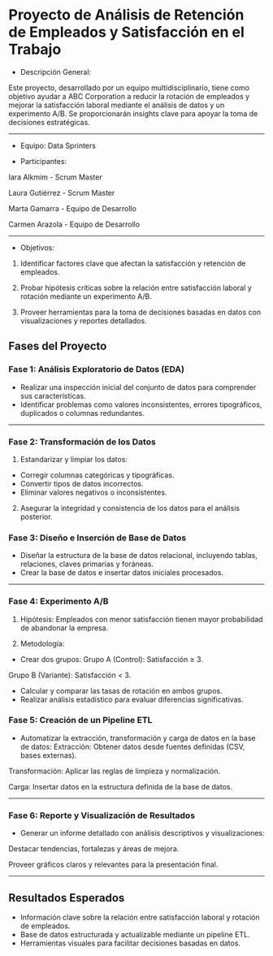 
# Proyecto de Análisis de Retención de Empleados y Satisfacción en el Trabajo

- Descripción General:

Este proyecto, desarrollado por un equipo multidisciplinario, tiene como objetivo ayudar a ABC Corporation a reducir la rotación de empleados y mejorar la satisfacción laboral mediante el análisis de datos y un experimento A/B. Se proporcionarán insights clave para apoyar la toma de decisiones estratégicas.

---

- Equipo: Data Sprinters

- Participantes:

Iara Alkmim - Scrum Master

Laura Gutiérrez - Scrum Master

Marta Gamarra - Equipo de Desarrollo

Carmen Arazola - Equipo de Desarrollo

---

- Objetivos:

1. Identificar factores clave que afectan la satisfacción y retención de empleados.

2. Probar hipótesis críticas sobre la relación entre satisfacción laboral y rotación mediante un experimento A/B.

3. Proveer herramientas para la toma de decisiones basadas en datos con visualizaciones y reportes detallados.


## Fases del Proyecto

### Fase 1: Análisis Exploratorio de Datos (EDA)

- Realizar una inspección inicial del conjunto de datos para comprender sus características.
- Identificar problemas como valores inconsistentes, errores tipográficos, duplicados o columnas redundantes.

---

### Fase 2: Transformación de los Datos

1. Estandarizar y limpiar los datos:

- Corregir columnas categóricas y tipográficas.
- Convertir tipos de datos incorrectos.
- Eliminar valores negativos o inconsistentes.

2. Asegurar la integridad y consistencia de los datos para el análisis posterior.

### Fase 3: Diseño e Inserción de Base de Datos

- Diseñar la estructura de la base de datos relacional, incluyendo tablas, relaciones, claves primarias y foráneas.
- Crear la base de datos e insertar datos iniciales procesados.

---

### Fase 4: Experimento A/B

1. Hipótesis: Empleados con menor satisfacción tienen mayor probabilidad de abandonar la empresa.

2. Metodología:

- Crear dos grupos:
Grupo A (Control): Satisfacción ≥ 3.

Grupo B (Variante): Satisfacción < 3.
- Calcular y comparar las tasas de rotación en ambos grupos.
- Realizar análisis estadístico para evaluar diferencias significativas.

### Fase 5: Creación de un Pipeline ETL

- Automatizar la extracción, transformación y carga de datos en la base de datos:
Extracción: Obtener datos desde fuentes definidas (CSV, bases externas).

Transformación: Aplicar las reglas de limpieza y normalización.

Carga: Insertar datos en la estructura definida de la base de datos.

---

### Fase 6: Reporte y Visualización de Resultados

- Generar un informe detallado con análisis descriptivos y visualizaciones:

Destacar tendencias, fortalezas y áreas de mejora. 

Proveer gráficos claros y relevantes para la presentación final.

---

## Resultados Esperados

- Información clave sobre la relación entre satisfacción laboral y rotación de empleados.
- Base de datos estructurada y actualizable mediante un pipeline ETL.
- Herramientas visuales para facilitar decisiones basadas en datos.



